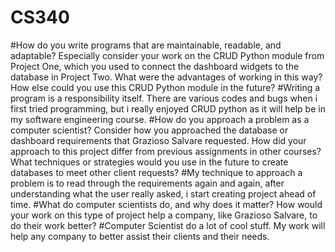 # CS340
#How do you write programs that are maintainable, readable, and adaptable? Especially consider your work on the CRUD Python module from Project One, which you used to connect the dashboard widgets to the database in Project Two. What were the advantages of working in this way? How else could you use this CRUD Python module in the future?
#Writing a program is a responsibility itself. There are various codes and bugs when i first tried programming, but i really enjoyed CRUD python as it will help be in my software engineering course.
#How do you approach a problem as a computer scientist? Consider how you approached the database or dashboard requirements that Grazioso Salvare requested. How did your approach to this project differ from previous assignments in other courses? What techniques or strategies would you use in the future to create databases to meet other client requests?
#My technique to approach a problem is to read through the requirements again and again, after understanding what the user really asked, i start creating project ahead of time.
#What do computer scientists do, and why does it matter? How would your work on this type of project help a company, like Grazioso Salvare, to do their work better?
#Computer Scientist do a lot of cool stuff. My work will help any company to better assist their clients and their needs.
